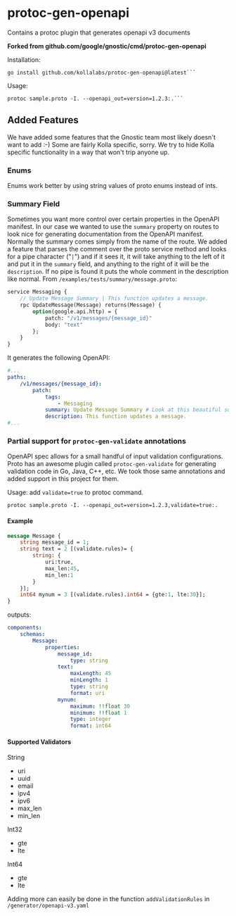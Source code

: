 # protoc-gen-openapi

Contains a protoc plugin that generates openapi v3 documents

**Forked from github.com/google/gnostic/cmd/protoc-gen-openapi** 

Installation:
    
    go install github.com/kollalabs/protoc-gen-openapi@latest```
    
Usage:

    protoc sample.proto -I. --openapi_out=version=1.2.3:.```

## Added Features
We have added some features that the Gnostic team most likely doesn't want to add :-)
Some are fairly Kolla specific, sorry. We try to hide Kolla specific functionality
in a way that won't trip anyone up.

### Enums
Enums work better by using string values of proto enums instead of ints.
### Summary Field

Sometimes you want more control over certain properties in the OpenAPI manifest. In our
case we wanted to use the `summary` property on routes to look nice for generating 
documentation from the OpenAPI manifest. Normally the summary comes simply from the
name of the route. We added a feature that parses the comment over the proto service
method and looks for a pipe character ("`|`") and if it sees it, it will take anything to 
the left of it and put it in the `summary` field, and anything to the right of it will
be the `description`. If no pipe is found it puts the whole comment in the description
like normal. From `/examples/tests/summary/message.proto`:

```proto
service Messaging {
    // Update Message Summary | This function updates a message.
    rpc UpdateMessage(Message) returns(Message) {
        option(google.api.http) = {
            patch: "/v1/messages/{message_id}"
            body: "text"
        };
    }
}
```

It generates the following OpenAPI:

```yaml
#...
paths:
    /v1/messages/{message_id}:
        patch:
            tags:
                - Messaging
            summary: Update Message Summary # Look at this beautiful summary...
            description: This function updates a message.
#...
```

### Partial support for `protoc-gen-validate` annotations

OpenAPI spec allows for a small handful of input validation configurations. 
Proto has an awesome plugin called `protoc-gen-validate` for generating validation code in
Go, Java, C++, etc. We took those same annotations and added support in this project
for them.

Usage: add `validate=true` to protoc command. 

`protoc sample.proto -I. --openapi_out=version=1.2.3,validate=true:.`

#### Example

```proto
message Message {
    string message_id = 1;
    string text = 2 [(validate.rules)= { 
        string: {
            uri:true, 
            max_len:45,
            min_len:1
        }
    }];
    int64 mynum = 3 [(validate.rules).int64 = {gte:1, lte:30}];
}

```

outputs:

```yaml
components:
    schemas:
        Message:
            properties:
                message_id:
                    type: string
                text:
                    maxLength: 45
                    minLength: 1
                    type: string
                    format: uri
                mynum:
                    maximum: !!float 30
                    minimum: !!float 1
                    type: integer
                    format: int64

```

#### Supported Validators

String
- uri
- uuid
- email
- ipv4
- ipv6
- max_len
- min_len

Int32
- gte
- lte

Int64
- gte
- lte

Adding more can easily be done in the function `addValidationRules` in `/generator/openapi-v3.yaml`

